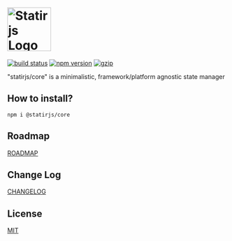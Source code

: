 # <img src='https://raw.githubusercontent.com/statirjs/core/dev/logo/statirjs_text.png' height='100' alt='Statirjs Logo' aria-label='statirjs' />

[![build status](https://travis-ci.com/statirjs/core.svg?branch=dev)](https://travis-ci.com/github/statirjs/core)
[![npm version](https://img.shields.io/npm/v/@statirjs/core)](https://www.npmjs.com/package/@statirjs/core)
[![gzip](https://img.shields.io/bundlephobia/minzip/@statirjs/core?label=gzip)](https://bundlephobia.com/result?p=@statirjs/core)

"statirjs/core" is a minimalistic, framework/platform agnostic state manager

## How to install?

```
npm i @statirjs/core
```

## Roadmap

[ROADMAP](https://github.com/statirjs/core/blob/dev/ROADMAP.md)

## Change Log

[CHANGELOG](https://github.com/statirjs/core/blob/dev/CHANGELOG.md)

## License

[MIT](https://github.com/statirjs/core/blob/dev/LICENSE.md)
